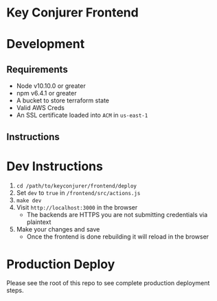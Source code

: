 Key Conjurer Frontend
=====
# Development

## Requirements
* Node v10.10.0 or greater
* npm v6.4.1 or greater
* A bucket to store terraform state
* Valid AWS Creds
* An SSL certificate loaded into `ACM` in `us-east-1`

## Instructions
# Dev Instructions
1. `cd /path/to/keyconjurer/frontend/deploy`
1. Set `dev` to `true` in `/frontend/src/actions.js`
1. `make dev`
1. Visit `http://localhost:3000` in the browser
   * The backends are HTTPS you are not submitting credentials via plaintext
1. Make your changes and save
   * Once the frontend is done rebuilding it will reload in the browser

# Production Deploy

Please see the root of this repo to see complete production deployment steps.
